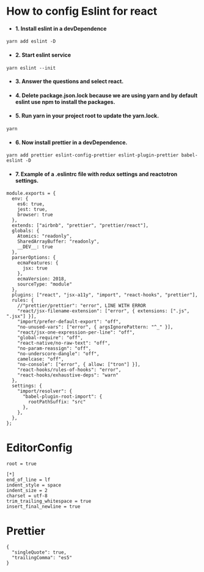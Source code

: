 # How to config Eslint for react

* #### 1. Install eslint in a devDependence
```
yarn add eslint -D
```

* #### 2. Start eslint service
```
yarn eslint --init
```

* #### 3. Answer the questions and select react.


* #### 4. Delete package.json.lock because we are using yarn and by default eslint use npm to install the packages.

* #### 5. Run yarn in your project root to update the yarn.lock.
```
yarn
```
* #### 6. Now install prettier in a devDependence.
```
yarn add prettier eslint-config-prettier eslint-plugin-prettier babel-eslint -D
```

* #### 7. Example of a .eslintrc file with redux settings and reactotron settings.
```
module.exports = {
  env: {
    es6: true,
    jest: true,
    browser: true
  },
  extends: ["airbnb", "prettier", "prettier/react"],
  globals: {
    Atomics: "readonly",
    SharedArrayBuffer: "readonly",
    __DEV__: true
  },
  parserOptions: {
    ecmaFeatures: {
      jsx: true
    },
    ecmaVersion: 2018,
    sourceType: "module"
  },
  plugins: ["react", "jsx-a11y", "import", "react-hooks", "prettier"],
  rules: {
    //"prettier/prettier": "error", LINE WITH ERROR
    "react/jsx-filename-extension": ["error", { extensions: [".js", ".jsx"] }],
    "import/prefer-default-export": "off",
    "no-unused-vars": ["error", { argsIgnorePattern: "^_" }],
    "react/jsx-one-expression-per-line": "off",
    "global-require": "off",
    "react-native/no-raw-text": "off",
    "no-param-reassign": "off",
    "no-underscore-dangle": "off",
    camelcase: "off",
    "no-console": ["error", { allow: ["tron"] }],
    "react-hooks/rules-of-hooks": "error",
    "react-hooks/exhaustive-deps": "warn"
  },
  settings: {
    "import/resolver": {
      "babel-plugin-root-import": {
        rootPathSuffix: "src"
      },
    },
  },
};
```

# EditorConfig
```
root = true

[*]
end_of_line = lf
indent_style = space
indent_size = 2
charset = utf-8
trim_trailing_whitespace = true
insert_final_newline = true
```

# Prettier
```
{
  "singleQuote": true,
  "trailingComma": "es5"
}

```

